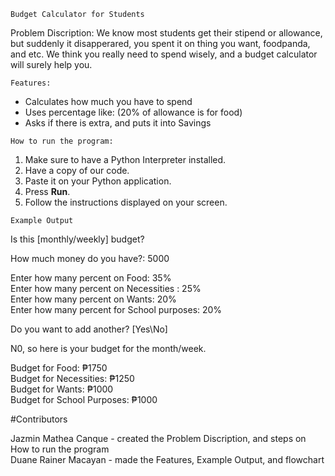 ```Budget Calculator for Students```

Problem Discription: We know most students get their stipend or allowance, but suddenly it disapperared, you spent it on thing you want, foodpanda, and etc. We think you really need to spend wisely, and a budget calculator will surely help you.

```Features:```
- Calculates how much you have to spend
- Uses percentage like: (20% of allowance is for food)
- Asks if there is extra, and puts it into Savings

```How to run the program:```

1. Make sure to have a Python Interpreter installed.
2. Have a copy of our code.
3. Paste it on your Python application.
4. Press **Run**.
5. Follow the instructions displayed on your screen.  

```Example Output```

Is this [monthly/weekly] budget?

How much money do you have?: 5000

Enter how many percent on Food: 35%  
Enter how many percent on Necessities : 25%  
Enter how many percent on Wants: 20%  
Enter how many percent for School purposes: 20%  

Do you want to add another? [Yes\No]

N0, so here is your budget for the month/week.

Budget for Food: ₱1750  
Budget for Necessities: ₱1250  
Budget for Wants: ₱1000  
Budget for School Purposes: ₱1000

#Contributors

Jazmin Mathea Canque - created the Problem Discription, and steps on How to run the program  
Duane Rainer Macayan - made the Features, Example Output, and flowchart  


